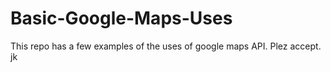 # Basic-Google-Maps-Uses
This repo has a few examples of the uses of google maps API.
Plez accept. jk
